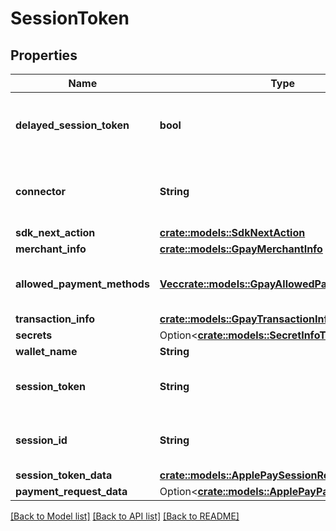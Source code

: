 # SessionToken

## Properties

Name | Type | Description | Notes
------------ | ------------- | ------------- | -------------
**delayed_session_token** | **bool** | Identifier for the delayed session response | 
**connector** | **String** | The session token is w.r.t this connector | 
**sdk_next_action** | [**crate::models::SdkNextAction**](SdkNextAction.md) |  | 
**merchant_info** | [**crate::models::GpayMerchantInfo**](GpayMerchantInfo.md) |  | 
**allowed_payment_methods** | [**Vec<crate::models::GpayAllowedPaymentMethods>**](GpayAllowedPaymentMethods.md) | List of the allowed payment meythods | 
**transaction_info** | [**crate::models::GpayTransactionInfo**](GpayTransactionInfo.md) |  | 
**secrets** | Option<[**crate::models::SecretInfoToInitiateSdk**](SecretInfoToInitiateSdk.md)> |  | [optional]
**wallet_name** | **String** |  | 
**session_token** | **String** | The session token for PayPal | 
**session_id** | **String** | The identifier for the session | 
**session_token_data** | [**crate::models::ApplePaySessionResponse**](ApplePaySessionResponse.md) |  | 
**payment_request_data** | Option<[**crate::models::ApplePayPaymentRequest**](ApplePayPaymentRequest.md)> |  | [optional]

[[Back to Model list]](../README.md#documentation-for-models) [[Back to API list]](../README.md#documentation-for-api-endpoints) [[Back to README]](../README.md)


